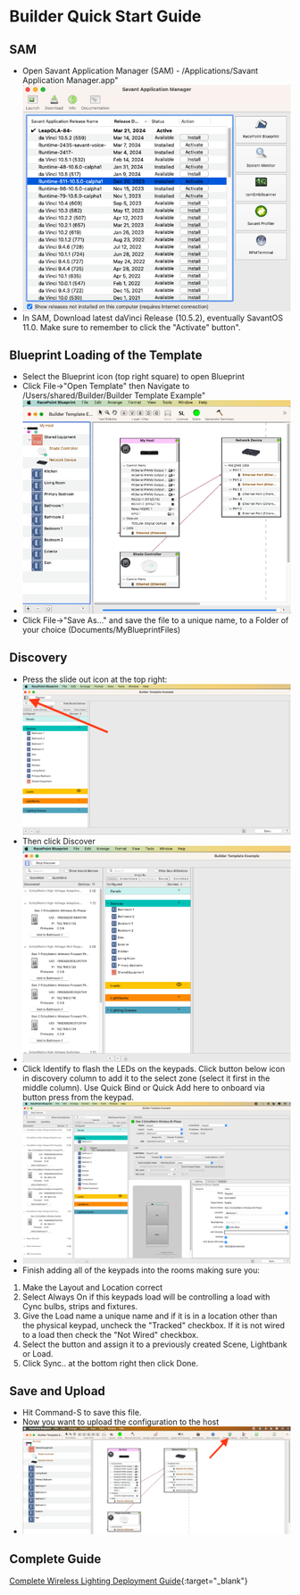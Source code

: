 # Builder Quick Start Guide

## SAM 

* Open Savant Application Manager (SAM)  - /Applications/Savant Application Manager.app"
* ![](SAM.png)
* In SAM, Download latest daVinci Release (10.5.2), eventually SavantOS 11.0.  Make sure to remember to click the "Activate" button".

## Blueprint Loading of the Template
* Select the Blueprint icon (top right square) to open Blueprint
* Click File->"Open Template" then Navigate to /Users/shared/Builder/Builder Template Example"
* ![](OpenTemplate.png)
* Click File->"Save As..." and save the file to a unique name, to a Folder of your choice (Documents/MyBlueprintFiles)


## Discovery
* Press the slide out icon at the top right: ![](FirstLightingManager.png)
* Then click Discover
* ![](Discovery.png)
* Click Identify to flash the LEDs on the keypads.  Click button below icon in discovery column to add it to the select zone (select it first in the middle column).  Use Quick Bind or Quick Add here to onboard via button press from the keypad.
* ![](DragToZone.png)
* Finish adding all of the keypads into the rooms making sure you:
1. Make the Layout and Location correct
2. Select Always On if this keypads load will be controlling a load with Cync bulbs, strips and fixtures.
3. Give the Load name a unique name and if it is in a location other than the physical keypad, uncheck the "Tracked" checkbox. If it is not wired to a load then check the "Not Wired" checkbox.
4. Select the button and assign it to a previously created Scene, Lightbank or Load.
5. Click Sync.. at the bottom right then click Done.

## Save and Upload
* Hit Command-S to save this file.
* Now you want to upload the configuration to the host
* ![](UploadToMaster.png)

## Complete Guide

[Complete Wireless Lighting Deployment Guide](https://sav-documentation.s3.amazonaws.com/Product%20Deployment%20Guides/009-1807-00%20Wireless%20Lighting%20Deployment%20Guide.pdf){:target="_blank"}

